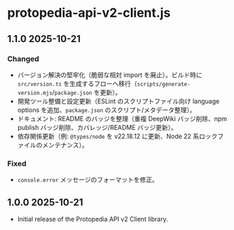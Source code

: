 # protopedia-api-v2-client.js

## 1.1.0 2025-10-21

### Changed

- バージョン解決の堅牢化（脆弱な相対 import を廃止）。ビルド時に `src/version.ts` を生成するフローへ移行（`scripts/generate-version.mjs`/`package.json` を更新）。
- 開発ツール整備と設定更新（ESLint のスクリプトファイル向け language options を追加、`package.json` のスクリプト/メタデータ整理）。
- ドキュメント: README のバッジを整理（重複 DeepWiki バッジ削除、npm publish バッジ削除、カバレッジ/README バッジ更新）。
- 依存関係更新（例: `@types/node` を v22.18.12 に更新、Node 22 系ロックファイルのメンテナンス）。

### Fixed

- `console.error` メッセージのフォーマットを修正。

## 1.0.0 2025-10-21

- Initial release of the Protopedia API v2 Client library.
